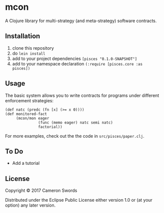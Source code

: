 # mcon

A Clojure library for multi-strategy (and meta-strategy) software contracts.

## Installation

1. clone this repository
2. do `lein install`
3. add to your project dependencies `[pisces "0.1.0-SNAPSHOT"]`
4. add to your namespace declaration `(:require [pisces.core :as pisces])`

## Usage

The basic system allows you to write contracts for programs under different
enforcement strategies:

    (def natc (predc (fn [x] (>= x 0))))
    (def monitored-fact
         (mcon/mon eager
                   (func (memo eager) natc semi natc)
                   factorial))

For more examples, check out the the code in `src/pisces/paper.clj`.

## To Do

- Add a tutorial

## License

Copyright © 2017 Cameron Swords

Distributed under the Eclipse Public License either version 1.0 or (at
your option) any later version.


